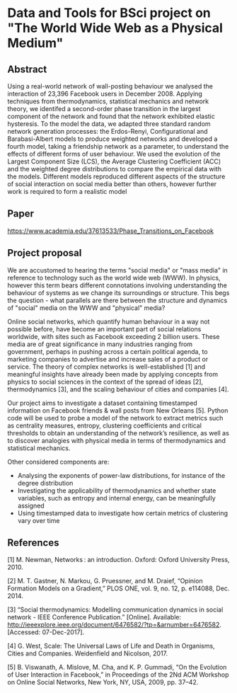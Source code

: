 # Data and Tools for BSci project on "The World Wide Web as a Physical Medium"

## Abstract

Using a real-world network of wall-posting behaviour we analysed the interaction of 23,396 Facebook users in December 2008. Applying techniques from thermodynamics, statistical mechanics and network theory, we identifed a second-order phase transition in the largest component of the network and found that the network exhibited elastic hysteresis. To the model the data, we adapted three standard random network generation processes: the Erdos-Renyi, Configurational and Barabasi-Albert models to produce weighted networks and developed a fourth model, taking a friendship network as a parameter, to understand the
effects of different forms of user behaviour. We used the evolution of the Largest Component Size (LCS), the Average Clustering Coefficient (ACC) and the weighted degree distributions to compare the empirical data with the models. Different models reproduced different aspects of the  structure of social interaction on social media better than others, however further work is required to form a realistic model

## Paper

https://www.academia.edu/37613533/Phase_Transitions_on_Facebook

## Project proposal

We are accustomed to hearing the terms "social media" or "mass media" in reference to technology such as the world wide web (WWW). In physics, however this term bears different connotations involving understanding the behaviour of systems as we change its surroundings or structure. This begs the question - what parallels are there between the structure and dynamics of "social" media on the WWW and "physical" media?

Online social networks, which quantify human behaviour in a way not possible before, have become an important part of social relations worldwide, with sites such as Facebook exceeding 2 billion users. These media are of great significance in many industries ranging from government, perhaps in pushing across a certain political agenda, to marketing companies to advertise and increase sales of a product or service. 
The theory of complex networks is well-established [1] and meaningful insights have already been made by applying concepts from physics to social sciences in the context of the spread of ideas [2], thermodynamics [3], and the scaling behaviour of cities and companies [4].

Our project aims to investigate a dataset containing timestamped information on Facebook friends & wall posts from New Orleans [5]. Python code will be used to probe a model of the network to extract metrics such as centrality measures, entropy, clustering coefficients and critical thresholds to obtain an understanding of the network’s resilience, as well as to discover analogies with physical media in terms of thermodynamics and statistical mechanics.

Other considered components are:

*	Analysing the exponents of power-law distributions, for instance of the degree distribution 
*	Investigating the applicability of thermodynamics and whether state variables, such as entropy and internal energy, can be meaningfully assigned
* Using timestamped data to investigate how certain metrics of clustering vary over time

## References

[1]	M. Newman, Networks : an introduction. Oxford: Oxford University Press, 2010.

[2]	M. T. Gastner, N. Markou, G. Pruessner, and M. Draief, “Opinion Formation Models on a Gradient,” PLOS ONE, vol. 9, no. 12, p. e114088, Dec. 2014.

[3]	“Social thermodynamics: Modelling communication dynamics in social network - IEEE Conference Publication.” [Online]. Available: http://ieeexplore.ieee.org/document/6476582/?tp=&arnumber=6476582. [Accessed: 07-Dec-2017].

[4]	G. West, Scale: The Universal Laws of Life and Death in Organisms, Cities and Companies. Weidenfield and Nicolson, 2017.

[5]	B. Viswanath, A. Mislove, M. Cha, and K. P. Gummadi, “On the Evolution of User Interaction in Facebook,” in Proceedings of the 2Nd ACM Workshop on Online Social Networks, New York, NY, USA, 2009, pp. 37–42.

